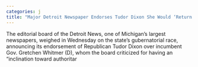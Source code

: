 ```yaml
---
categories: j
title: "Major Detroit Newspaper Endorses Tudor Dixon She Would ‘Return Michigan to Consensus Governing’"
---
```

The editorial board of the Detroit News, one of Michigan’s largest newspapers, weighed in Wednesday on the state’s gubernatorial race, announcing its endorsement of Republican Tudor Dixon over incumbent Gov. Gretchen Whitmer (D), whom the board criticized for having an “inclination toward authoritar